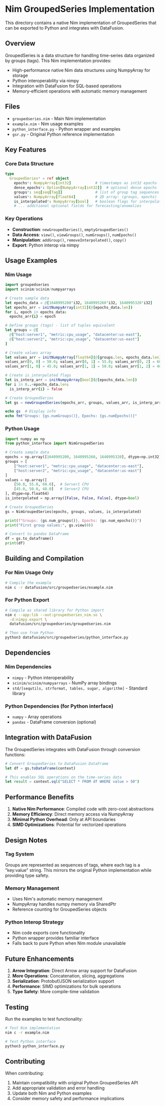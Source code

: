 # Nim GroupedSeries Implementation

This directory contains a native Nim implementation of GroupedSeries that can be exported to Python and integrates with DataFusion.

## Overview

GroupedSeries is a data structure for handling time-series data organized by groups (tags). This Nim implementation provides:

- High-performance native Nim data structures using NumpyArray for storage
- Python interoperability via nimpy
- Integration with DataFusion for SQL-based operations
- Memory-efficient operations with automatic memory management

## Files

- `groupedseries.nim` - Main Nim implementation
- `example.nim` - Nim usage examples
- `python_interface.py` - Python wrapper and examples
- `gsr.py` - Original Python reference implementation

## Key Features

### Core Data Structure

```nim
type
  GroupedSeries* = ref object
    epochs*: NumpyArray[int32]           # timestamps as int32 epochs
    dense_epochs*: Option[NumpyArray[int32]]  # optional dense epochs
    groups*: seq[seq[Tag]]               # list of group tag sequences
    values*: NumpyArray[float64]         # 2D array: (groups, epochs)
    is_interpolated*: NumpyArray[bool]   # boolean flags for interpolation
    # ... additional optional fields for forecasting/anomalies
```

### Key Operations

- **Construction**: `newGroupedSeries()`, `emptyGroupedSeries()`
- **Data Access**: `view()`, `viewGroups()`, `numGroups()`, `numEpochs()`
- **Manipulation**: `addGroup()`, `removeInterpolated()`, `copy()`
- **Export**: Python interop via nimpy

## Usage Examples

### Nim Usage

```nim
import groupedseries
import scinim/scinim/numpyarrays

# Create sample data
let epochs_data = @[1640995200'i32, 1640995260'i32, 1640995320'i32]
let epochs_arr = initNumpyArray[int32](@[epochs_data.len])
for i, epoch in epochs_data:
  epochs_arr{i} = epoch

# Define groups (tags) - list of tuples equivalent
let groups = @[
  @["host:server1", "metric:cpu_usage", "datacenter:us-east"],
  @["host:server2", "metric:cpu_usage", "datacenter:us-east"]
]

# Create values array
let values_arr = initNumpyArray[float64](@[groups.len, epochs_data.len])
values_arr[0, 0] = 50.0; values_arr[0, 1] = 55.0; values_arr[0, 2] = 60.0
values_arr[1, 0] = 45.0; values_arr[1, 1] = 50.0; values_arr[1, 2] = 48.0

# Create is_interpolated flags
let is_interp_arr = initNumpyArray[bool](@[epochs_data.len])
for i in 0..<epochs_data.len:
  is_interp_arr{i} = false

# Create GroupedSeries
let gs = newGroupedSeries(epochs_arr, groups, values_arr, is_interp_arr)

echo gs  # Display info
echo fmt"Groups: {gs.numGroups()}, Epochs: {gs.numEpochs()}"
```

### Python Usage

```python
import numpy as np
from python_interface import NimGroupedSeries

# Create sample data
epochs = np.array([1640995200, 1640995260, 1640995320], dtype=np.int32)
groups = [
    ["host:server1", "metric:cpu_usage", "datacenter:us-east"],
    ["host:server2", "metric:cpu_usage", "datacenter:us-east"]
]
values = np.array([
    [50.0, 55.0, 60.0],  # Server1 CPU
    [45.0, 50.0, 48.0]   # Server2 CPU
], dtype=np.float64)
is_interpolated = np.array([False, False, False], dtype=bool)

# Create GroupedSeries
gs = NimGroupedSeries(epochs, groups, values, is_interpolated)

print(f"Groups: {gs.num_groups()}, Epochs: {gs.num_epochs()}")
print("First group values:", gs.view(0))

# Convert to pandas DataFrame
df = gs.to_dataframe()
print(df)
```

## Building and Compilation

### For Nim Usage Only

```bash
# Compile the example
nim c -r datafusion/src/groupedseries/example.nim
```

### For Python Export

```bash
# Compile as shared library for Python import
nim c --app:lib --out:groupedseries_nim.so \
  -d:nimpy.export \
  datafusion/src/groupedseries/groupedseries.nim

# Then use from Python
python3 datafusion/src/groupedseries/python_interface.py
```

## Dependencies

### Nim Dependencies
- `nimpy` - Python interoperability
- `scinim/scinim/numpyarrays` - NumPy array bindings
- `std/[sequtils, strformat, tables, sugar, algorithm]` - Standard library

### Python Dependencies (for Python interface)
- `numpy` - Array operations
- `pandas` - DataFrame conversion (optional)

## Integration with DataFusion

The GroupedSeries integrates with DataFusion through conversion functions:

```nim
# Convert GroupedSeries to DataFusion DataFrame
let df = gs.toDataFrame(context)

# This enables SQL operations on the time-series data
let result = context.sql("SELECT * FROM df WHERE value > 50")
```

## Performance Benefits

1. **Native Nim Performance**: Compiled code with zero-cost abstractions
2. **Memory Efficiency**: Direct memory access via NumpyArray
3. **Minimal Python Overhead**: Only at API boundaries
4. **SIMD Optimizations**: Potential for vectorized operations

## Design Notes

### Tag System
Groups are represented as sequences of tags, where each tag is a "key:value" string. This mirrors the original Python implementation while providing type safety.

### Memory Management
- Uses Nim's automatic memory management
- NumpyArray handles numpy memory via SharedPtr
- Reference counting for GroupedSeries objects

### Python Interop Strategy
- Nim code exports core functionality
- Python wrapper provides familiar interface
- Falls back to pure Python when Nim module unavailable

## Future Enhancements

1. **Arrow Integration**: Direct Arrow array support for DataFusion
2. **More Operations**: Concatenation, slicing, aggregations
3. **Serialization**: Protobuf/JSON serialization support
4. **Performance**: SIMD optimizations for bulk operations
5. **Type Safety**: More compile-time validation

## Testing

Run the examples to test functionality:

```bash
# Test Nim implementation
nim c -r example.nim

# Test Python interface
python3 python_interface.py
```

## Contributing

When contributing:

1. Maintain compatibility with original Python GroupedSeries API
2. Add appropriate validation and error handling
3. Update both Nim and Python examples
4. Consider memory safety and performance implications